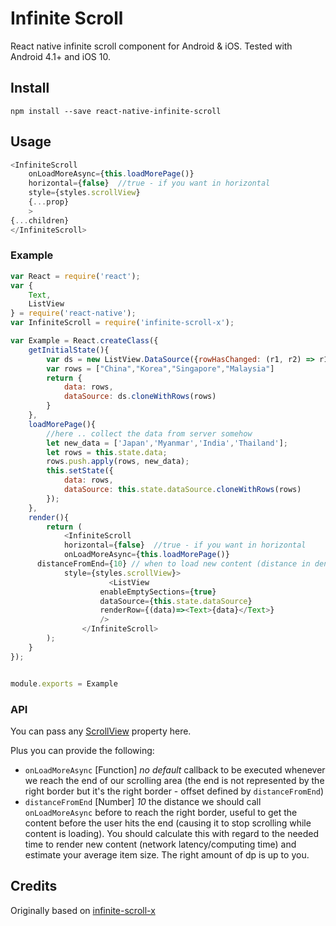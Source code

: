 # Infinite Scroll

React native infinite scroll component for Android & iOS.
Tested with Android 4.1+ and iOS 10.

## Install

    npm install --save react-native-infinite-scroll

## Usage
```js
<InfiniteScroll
	onLoadMoreAsync={this.loadMorePage()}
	horizontal={false}  //true - if you want in horizontal
	style={styles.scrollView}
	{...prop}
	>
{...children}
</InfiniteScroll>
```


### Example

```js
var React = require('react');
var {
	Text,
	ListView
} = require('react-native');
var InfiniteScroll = require('infinite-scroll-x');

var Example = React.createClass({
	getInitialState(){
		var ds = new ListView.DataSource({rowHasChanged: (r1, r2) => r1 !== r2});
		var rows = ["China","Korea","Singapore","Malaysia"]
		return {
			data: rows,
			dataSource: ds.cloneWithRows(rows)
		}
	},
	loadMorePage(){
		//here .. collect the data from server somehow
		let new_data = ['Japan','Myanmar','India','Thailand'];
		let rows = this.state.data;
		rows.push.apply(rows, new_data);
		this.setState({
			data: rows,
			dataSource: this.state.dataSource.cloneWithRows(rows)
		});
	},
	render(){
		return (
			<InfiniteScroll
			horizontal={false}	//true - if you want in horizontal
			onLoadMoreAsync={this.loadMorePage()}
      distanceFromEnd={10} // when to load new content (distance in density-independent pixels)
			style={styles.scrollView}>
			          <ListView
					enableEmptySections={true}
					dataSource={this.state.dataSource}
					renderRow={(data)=><Text>{data}</Text>}
					/>
		        </InfiniteScroll>
		);
	}
});


module.exports = Example
```

### API

You can pass any [ScrollView](https://facebook.github.io/react-native/docs/scrollview.html) property here.

Plus you can provide the following:

* `onLoadMoreAsync` [Function] *no default* callback to be executed whenever we reach the end of our scrolling area (the end is not represented by the right border but it's the right border - offset defined by `distanceFromEnd`)
* `distanceFromEnd` [Number] *10* the distance we should call `onLoadMoreAsync` before to reach the right border, useful to get the content before the user hits the end (causing it to stop scrolling while content is loading). You should calculate this with regard to the needed time to render new content (network latency/computing time) and estimate your average item size. The right amount of dp is up to you.

## Credits

Originally based on [infinite-scroll-x](https://github.com/yeyintkoko/infinite-scroll-react-native)